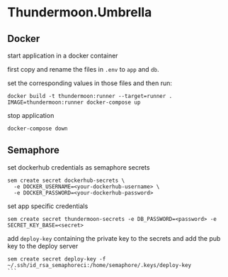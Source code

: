 # Thundermoon.Umbrella

## Docker

start application in a docker container

first copy and rename the files in `.env` to `app` and `db`.

set the corresponding values in those files and then run:

```
docker build -t thundermoon:runner --target=runner .
IMAGE=thundermoon:runner docker-compose up
```

stop application

```
docker-compose down
```

## Semaphore

set dockerhub credentials as semaphore secrets

```
sem create secret dockerhub-secrets \
  -e DOCKER_USERNAME=<your-dockerhub-username> \
  -e DOCKER_PASSWORD=<your-dockerhub-password>
```

set app specific credentials

````
sem create secret thundermoon-secrets -e DB_PASSWORD=<password> -e SECRET_KEY_BASE=<secret>
````

add `deploy-key` containing the private key to the secrets and add the pub key to the deploy server

````
sem create secret deploy-key -f ~/.ssh/id_rsa_semaphoreci:/home/semaphore/.keys/deploy-key
```
